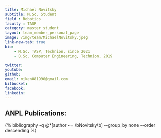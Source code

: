 ```yaml
---
title: Michael Novitsky
subtitle: M.Sc. Student
field : Robotics
faculty : TASP
category: master_student
layout: team_member_personal_page
image: /img/team/MichaelNovitsky.jpeg
link-new-tab: true
bio:
    - M.Sc. TASP, Technion, since 2021
    - B.Sc. Computer Engineering, Technion, 2019

twitter: 
youtube: 
github: 
email: miken081990@gmail.com
bitbucket: 
facebook:
linkedin: 
---
```


## ANPL Publications:

{% bibliography -q @*[author ~= \bNovitsky\b] --group_by none --order descending %}

